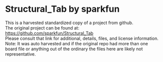 
# Structural_Tab by sparkfun  
This is a harvested standardized copy of a project from github.  
The original project can be found at:  
https://github.com/sparkfun/Structural_Tab  
Please consult that link for additional, details, files, and license information.  
Note: It was auto harvested and if the original repo had more than one board file or anything out of the ordinary the files here are likely not representative.  
    